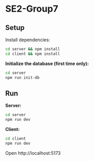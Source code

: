 # SE2-Group7

## Setup

Install dependencies:
```bash
cd server && npm install
cd client && npm install
```

**Initialize the database (first time only):**
```bash
cd server
npm run init-db
```


## Run

**Server:**
```bash
cd server
npm run dev
```

**Client:**
```bash
cd client
npm run dev
```

Open http://localhost:5173